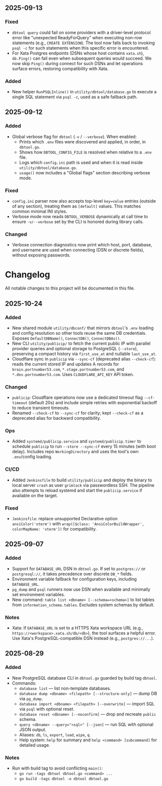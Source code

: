 ## 2025-09-13

### Fixed

- `dbtool query` could fail on some providers with a driver-level protocol error like "unexpected ReadyForQuery" when executing non-row statements (e.g., `CREATE EXTENSION`). The tool now falls back to invoking `psql -c` for such statements when this specific error is encountered.
- For Xata Postgres endpoints (DSNs whose host contains `xata.sh`), `db.Ping()` can fail even when subsequent queries would succeed. We now skip `Ping()` during connect for such DSNs and let operations surface errors, restoring compatibility with Xata.

### Added

- New helper `RunPSQLInline()` in `utility/dbtool/database.go` to execute a single SQL statement via `psql -c`, used as a safe fallback path.

## 2025-09-12

### Added

- Global verbose flag for `dbtool` (`-v` / `--verbose`). When enabled:
  - Prints which `.env` files were discovered and applied, in order, in `dbtool.go`.
  - Shows how `DBTOOL_CONFIG_FILE` is resolved when relative to a `.env` file.
  - Logs which `config.ini` path is used and when it is read inside `utility/dbtool/database.go`.
  - `usage()` now includes a "Global flags" section describing verbose mode.

### Fixed

- `config.ini` parser now also accepts top-level `key=value` entries (outside of any section), treating them as `[default]` values. This matches common minimal INI styles.
- Verbose mode now reads `DBTOOL_VERBOSE` dynamically at call time to ensure `-v/--verbose` set by the CLI is honored during library calls.

### Changed

- Verbose connection diagnostics now print which host, port, database, and username are used when connecting (DSN or discrete fields), without exposing passwords.

# Changelog

All notable changes to this project will be documented in this file.

## 2025-10-24

### Added

- New shared module `utility/dbconf/` that mirrors `dbtool`'s `.env` loading and config resolution so other tools reuse the same DB credentials. Exposes `DefaultDBName()`, `ConnectDB()`, `ConnectDBAs()`.
- New CLI `utility/publicip/` to fetch the current public IP with parallel provider queries and optional storage to PostgreSQL (`--store`), preserving a compact history via `first_use_at` and nullable `last_use_at`.
- Cloudflare sync in `publicip` via `--sync-cf` (deprecated alias `--check-cf`): reads the current stored IP and updates A records for `brain.portnumber53.com`, `*.stage.portnumber53.com`, and `*.dev.portnumber53.com`. Uses `CLOUDFLARE_API_KEY` API token.

### Changed

- `publicip`: Cloudflare operations now use a dedicated timeout flag `--cf-timeout` (default 20s) and include simple retries with exponential backoff to reduce transient timeouts.
- Renamed `--check-cf` to `--sync-cf` for clarity; kept `--check-cf` as a deprecated alias for backward compatibility.

### Ops

- Added `systemd/publicip.service` and `systemd/publicip.timer` to schedule `publicip` to run `--store --sync-cf` every 15 minutes (with boot delay). Includes repo `WorkingDirectory` and uses the tool's own `.env`/config loading.

### CI/CD

- Added `Jenkinsfile` to build `utility/publicip` and deploy the binary to local server `crash` as user `grimlock` via passwordless SSH. The pipeline also attempts to reload systemd and start the `publicip.service` if available on the target.

### Fixed

- `Jenkinsfile`: replace unsupported Declarative option `ansiColor('xterm')` with `wrap([$class: 'AnsiColorBuildWrapper', colorMapName: 'xterm'])` for compatibility.

## 2025-09-07

### Added

- Support for `DATABASE_URL` DSN in `dbtool.go`. If set to `postgres://` or `postgresql://`, it takes precedence over discrete `DB_*` fields.
- Environment variable fallback for configuration keys, including `DATABASE_URL`.
- `pg_dump` and `psql` runners now use DSN when available and minimally set environment variables.
- New command: `table list <dbname> [--schema=<schema>]` to list tables from `information_schema.tables`. Excludes system schemas by default.

### Notes

- Xata: If `DATABASE_URL` is set to a HTTPS Xata workspace URL (e.g., `https://<workspace>.xata.sh/db/<db>`), the tool surfaces a helpful error. Use Xata's PostgreSQL-compatible DSN instead (e.g., `postgres://...`).

## 2025-08-29

### Added

- New PostgreSQL database CLI in `dbtool.go` guarded by build tag `dbtool`.
- Commands:
  - `database list` — list non-template databases.
  - `database dump <dbname> <filepath> [--structure-only]` — dump DB via `pg_dump`.
  - `database import <dbname> <filepath> [--overwrite]` — import SQL via `psql` with optional reset.
  - `database reset <dbname> [--noconfirm]` — drop and recreate `public` schema.
  - `query <dbname> --query="<sql>" [--json]` — run SQL with optional JSON output.
  - Aliases: `db`, `ls`, `export`, `load`, `wipe`, `q`.
  - Help system: `help` for summary and `help <command> [subcommand]` for detailed usage.

### Notes

- Run with build tag to avoid conflicting `main()`:
  - `go run -tags dbtool dbtool.go <command> ...`
  - `go build -tags dbtool -o dbtool dbtool.go`
